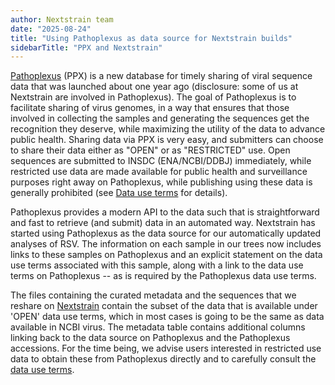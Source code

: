 ```yaml
---
author: Nextstrain team
date: "2025-08-24"
title: "Using Pathoplexus as data source for Nextstrain builds"
sidebarTitle: "PPX and Nextstrain"
---
```


[Pathoplexus](https://pathoplexus.org) (PPX) is a new database for timely sharing of viral sequence data that was launched about one year ago (disclosure: some of us at Nextstrain are involved in Pathoplexus).
The goal of Pathoplexus is to facilitate sharing of virus genomes, in a way that ensures that those involved in collecting the samples and generating the sequences get the recognition they deserve, while maximizing the utility of the data to advance public health.
Sharing data via PPX is very easy, and submitters can choose to share their data either as "OPEN" or as "RESTRICTED" use.
Open sequences are submitted to INSDC (ENA/NCBI/DDBJ) immediately, while restricted use data are made available for public health and surveillance purposes right away on Pathoplexus, while publishing using these data is generally prohibited (see [Data use terms](https://pathoplexus.org/about/terms-of-use/data-use-terms) for details).

Pathoplexus provides a modern API to the data such that is straightforward and fast to retrieve (and submit) data in an automated way.
Nextstrain has started using Pathoplexus as the data source for our automatically updated analyses of RSV.
The information on each sample in our trees now includes links to these samples on Pathoplexus and an explicit statement on the data use terms associated with this sample, along with a link to the data use terms on Pathoplexus -- as is required by the Pathoplexus data use terms.

The files containing the curated metadata and the sequences that we reshare on [Nextstrain](https://nextstrain.org/rsv/a/genome/6y) contain the subset of the data that is available under 'OPEN' data use terms, which in most cases is going to be the same as data available in NCBI virus.
The metadata table contains additional columns linking back to the data source on Pathoplexus and the Pathoplexus accessions.
For the time being, we advise users interested in restricted use data to obtain these from Pathoplexus directly and to carefully consult the [data use terms](https://pathoplexus.org/about/terms-of-use/data-use-terms).






